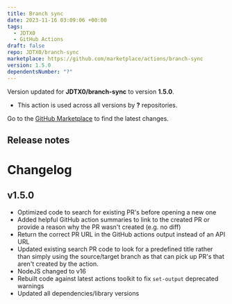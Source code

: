 ```yaml
---
title: Branch sync
date: 2023-11-16 03:09:06 +00:00
tags:
  - JDTX0
  - GitHub Actions
draft: false
repo: JDTX0/branch-sync
marketplace: https://github.com/marketplace/actions/branch-sync
version: 1.5.0
dependentsNumber: "?"
---
```



Version updated for **JDTX0/branch-sync** to version **1.5.0**.
- This action is used across all versions by **?** repositories.

Go to the [GitHub Marketplace](https://github.com/marketplace/actions/branch-sync) to find the latest changes.

## Release notes

# Changelog

## v1.5.0

- Optimized code to search for existing PR's before opening a new one
- Added helpful GitHub action summaries to link to the created PR or provide
a reason why the PR wasn't created (e.g. no diff)
- Return the correct PR URL in the GitHub actions output instead of an API URL
- Updated existing search PR code to look for a predefined title rather than simply
using the source/target branch as that can pick up PR's that aren't created by
the action.
- NodeJS changed to v16
- Rebuilt code against latest actions toolkit to fix `set-output` deprecated warnings
- Updated all dependencies/library versions
